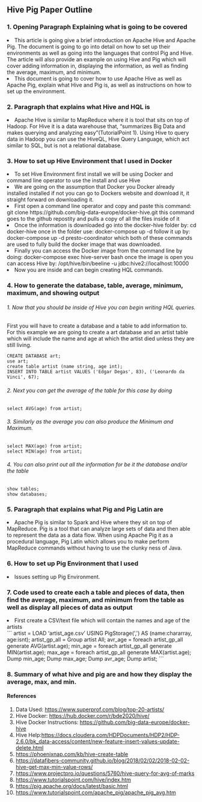 ## Hive Pig Paper Outline

### 1. Opening Paragraph Explaining what is going to be covered
<li> This article is going give a brief introduction on Apache Hive and Apache Pig. The document is going to go into detail on how to set up their environments as well as going into the languages that control Pig and Hive. The article will also provide an example on using Hive and Pig which will cover adding information in, displaying the information, as well as finding the average, maximum, and minimum. </li>
<li> This document is going to cover how to use Apache Hive as well as Apache Pig, explain what Hive and Pig is, as well as instructions on how to set up the environment.</li>

### 2. Paragraph that explains what Hive and HQL is
<li> Apache Hive is similar to MapReduce where it is tool that sits on top of Hadoop. For Hive it is a data warehouse that, “summarizes Big Data and makes querying and analyzing easy”(TutorialPoint 1). Using Hive to query data in Hadoop you can use the HiveQL, Hive Query Language, which act similar to SQL, but is not a relational database. </li>

### 3. How to set up Hive Environment that I used in Docker
<li> To set Hive Environment first install we will be using Docker and command line operator to use the install and use Hive </li>
<li> We are going on the assumption that Docker you Docker already installed installed if not you can go to Dockers website and download it, it straight forward on downloading it.</li>
<li> First open a command line operator and copy and paste this command: 
  git clone https://github.com/big-data-europe/docker-hive.git 
  this command goes to the github repostity and pulls a copy of all the files inside of it</li>
<li> Once the information is downloaded go into the docker-hive folder by:
  cd docker-hive
  once in the folder use: 
  docker-compose up -d 
  follow it up by: 
  docker-compose up -d presto-coordinator 
  which both of these commands are used to fully build the docker image that was downloaded. </li>
<li> Finally you can access the Docker image from the command line by doing:
  docker-compose exec hive-server bash 
  once the image is open you can access Hive by: 
  /opt/hive/bin/beeline -u jdbc:hive2://localhost:10000</li>
<li> Now you are inside and can begin creating HQL commands. </li>
  
### 4. How to generate the database, table, average, minimum, maximum, and showing output
###### 1. Now that you should be inside of Hive you can begin writing HQL queries.
First you will have to create a database and a table to add information to. For this example we are going to create a art database and an artist table which will include the name and age at which the artist died unless they are still living. 
```
CREATE DATABASE art;
use art;
create table artist (name string, age int);
INSERT INTO TABLE artist VALUES ('Edgar Degas', 83), ('Leonardo da Vinci', 67);
```
###### 2. Next you can get the average of the table for this case by doing
```
select AVG(age) from artist; 
```
###### 3. Similarly as the average you can also produce the Minimum and Maximum.
```
select MAX(age) from artist; 
select MIN(age) from artist;
```
###### 4. You can also print out all the information for be it the database and/or the table
```
show tables;
show databases;
```
### 5. Paragraph that explains what Pig and Pig Latin are
<li> Apache Pig is similar to Spark and Hive where they sit on top of MapReduce. Pig is a tool that can analyze large sets of data and then able to represent the data as a data flow. When using Apache Pig it as a procedural language, Pig Latin which allows you to make perform MapReduce commands without having to use the clunky ness of Java. </li>

### 6. How to set up Pig Environment that I used
<li> Issues setting up Pig Environment.</li>

### 7. Code used to create each a table and pieces of data, then find the average, maximum, and minimum from the table as well as display all pieces of data as output
<li> First create a CSV/text file which will contain the names and age of the artists </li>
```
artist = LOAD ‘artist_age.csv’ USING PigStorage(',') AS (name:chararray, age:isnt);
artist_gp_all = Group artist All;
avr_age = foreach artist_gp_all generate AVG(artist.age);
min_age = foreach artist_gp_all generate MIN(artist.age);
max_age = foreach artist_gp_all generate MAX(artist.age);
Dump min_age;
Dump max_age;
Dump avr_age;
Dump artist;
```

### 8. Summary of what hive and pig are and how they display the average, max, and min. 

#### References
1. Data Used: https://www.superprof.com/blog/top-20-artists/
2. Hive Docker: https://hub.docker.com/r/bde2020/hive/
3. Hive Docker Instructions: https://github.com/big-data-europe/docker-hive
4. Hive Help:https://docs.cloudera.com/HDPDocuments/HDP2/HDP-2.6.0/bk_data-access/content/new-feature-insert-values-update-delete.html
5. https://phoenixnap.com/kb/hive-create-table
6. https://datafibers-community.github.io/blog/2018/02/02/2018-02-02-hive-get-max-min-value-rows/
7. https://www.projectpro.io/questions/5760/hive-query-for-avg-of-marks
8. https://www.tutorialspoint.com/hive/index.htm
9. https://pig.apache.org/docs/latest/basic.html
10. https://www.tutorialspoint.com/apache_pig/apache_pig_avg.htm
